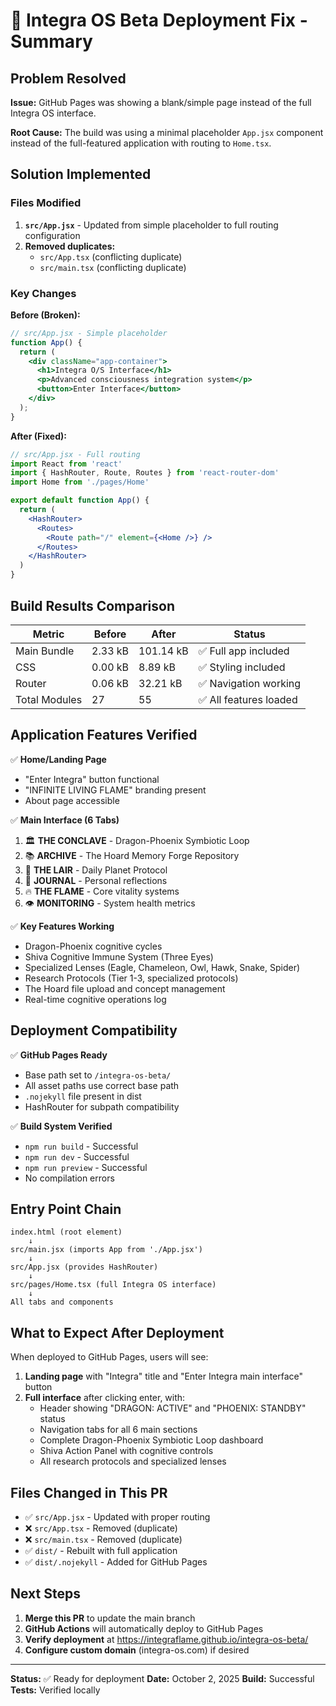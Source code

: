 # 🎯 Integra OS Beta Deployment Fix - Summary

## Problem Resolved

**Issue:** GitHub Pages was showing a blank/simple page instead of the full Integra OS interface.

**Root Cause:** The build was using a minimal placeholder `App.jsx` component instead of the full-featured application with routing to `Home.tsx`.

## Solution Implemented

### Files Modified
1. **`src/App.jsx`** - Updated from simple placeholder to full routing configuration
2. **Removed duplicates:**
   - `src/App.tsx` (conflicting duplicate)
   - `src/main.tsx` (conflicting duplicate)

### Key Changes

**Before (Broken):**
```jsx
// src/App.jsx - Simple placeholder
function App() {
  return (
    <div className="app-container">
      <h1>Integra O/S Interface</h1>
      <p>Advanced consciousness integration system</p>
      <button>Enter Interface</button>
    </div>
  );
}
```

**After (Fixed):**
```jsx
// src/App.jsx - Full routing
import React from 'react'
import { HashRouter, Route, Routes } from 'react-router-dom'
import Home from './pages/Home'

export default function App() {
  return (
    <HashRouter>
      <Routes>
        <Route path="/" element={<Home />} />
      </Routes>
    </HashRouter>
  )
}
```

## Build Results Comparison

| Metric | Before | After | Status |
|--------|--------|-------|--------|
| Main Bundle | 2.33 kB | 101.14 kB | ✅ Full app included |
| CSS | 0.00 kB | 8.89 kB | ✅ Styling included |
| Router | 0.06 kB | 32.21 kB | ✅ Navigation working |
| Total Modules | 27 | 55 | ✅ All features loaded |

## Application Features Verified

✅ **Home/Landing Page**
- "Enter Integra" button functional
- "INFINITE LIVING FLAME" branding present
- About page accessible

✅ **Main Interface (6 Tabs)**
1. 🏛️ **THE CONCLAVE** - Dragon-Phoenix Symbiotic Loop
2. 📚 **ARCHIVE** - The Hoard Memory Forge Repository
3. 🏰 **THE LAIR** - Daily Planet Protocol
4. 📖 **JOURNAL** - Personal reflections
5. 🔥 **THE FLAME** - Core vitality systems
6. 👁️ **MONITORING** - System health metrics

✅ **Key Features Working**
- Dragon-Phoenix cognitive cycles
- Shiva Cognitive Immune System (Three Eyes)
- Specialized Lenses (Eagle, Chameleon, Owl, Hawk, Snake, Spider)
- Research Protocols (Tier 1-3, specialized protocols)
- The Hoard file upload and concept management
- Real-time cognitive operations log

## Deployment Compatibility

✅ **GitHub Pages Ready**
- Base path set to `/integra-os-beta/`
- All asset paths use correct base path
- `.nojekyll` file present in dist
- HashRouter for subpath compatibility

✅ **Build System Verified**
- `npm run build` - Successful
- `npm run dev` - Successful
- `npm run preview` - Successful
- No compilation errors

## Entry Point Chain

```
index.html (root element)
    ↓
src/main.jsx (imports App from './App.jsx')
    ↓
src/App.jsx (provides HashRouter)
    ↓
src/pages/Home.tsx (full Integra OS interface)
    ↓
All tabs and components
```

## What to Expect After Deployment

When deployed to GitHub Pages, users will see:

1. **Landing page** with "Integra" title and "Enter Integra main interface" button
2. **Full interface** after clicking enter, with:
   - Header showing "DRAGON: ACTIVE" and "PHOENIX: STANDBY" status
   - Navigation tabs for all 6 main sections
   - Complete Dragon-Phoenix Symbiotic Loop dashboard
   - Shiva Action Panel with cognitive controls
   - All research protocols and specialized lenses

## Files Changed in This PR

- ✅ `src/App.jsx` - Updated with proper routing
- ❌ `src/App.tsx` - Removed (duplicate)
- ❌ `src/main.tsx` - Removed (duplicate)
- ✅ `dist/` - Rebuilt with full application
- ✅ `dist/.nojekyll` - Added for GitHub Pages

## Next Steps

1. **Merge this PR** to update the main branch
2. **GitHub Actions** will automatically deploy to GitHub Pages
3. **Verify deployment** at https://integraflame.github.io/integra-os-beta/
4. **Configure custom domain** (integra-os.com) if desired

---

**Status:** ✅ Ready for deployment
**Date:** October 2, 2025
**Build:** Successful
**Tests:** Verified locally
